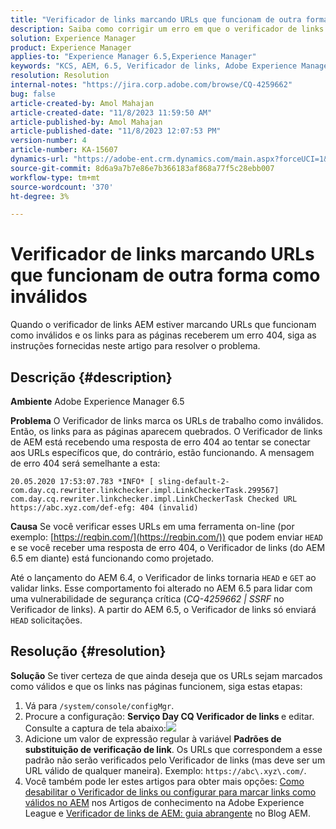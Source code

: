```yaml
---
title: "Verificador de links marcando URLs que funcionam de outra forma como inválidos"
description: Saiba como corrigir um erro em que o verificador de links está marcando URLs como inválidos no Adobe Experience Manager.
solution: Experience Manager
product: Experience Manager
applies-to: "Experience Manager 6.5,Experience Manager"
keywords: "KCS, AEM, 6.5, Verificador de links, Adobe Experience Manager, URL, marcação, inválido"
resolution: Resolution
internal-notes: "https://jira.corp.adobe.com/browse/CQ-4259662"
bug: false
article-created-by: Amol Mahajan
article-created-date: "11/8/2023 11:59:50 AM"
article-published-by: Amol Mahajan
article-published-date: "11/8/2023 12:07:53 PM"
version-number: 4
article-number: KA-15607
dynamics-url: "https://adobe-ent.crm.dynamics.com/main.aspx?forceUCI=1&pagetype=entityrecord&etn=knowledgearticle&id=df5a494e-2e7e-ee11-8179-6045bd006704"
source-git-commit: 8d6a9a7b7e86e7b366183af868a77f5c28ebb007
workflow-type: tm+mt
source-wordcount: '370'
ht-degree: 3%

---
```


# Verificador de links marcando URLs que funcionam de outra forma como inválidos


Quando o verificador de links AEM estiver marcando URLs que funcionam como inválidos e os links para as páginas receberem um erro 404, siga as instruções fornecidas neste artigo para resolver o problema.

## Descrição {#description}


<b>Ambiente</b>
Adobe Experience Manager 6.5

<b>Problema</b>
O Verificador de links marca os URLs de trabalho como inválidos.
Então, os links para as páginas aparecem quebrados.
O Verificador de links de AEM está recebendo uma resposta de erro 404 ao tentar se conectar aos URLs específicos que, do contrário, estão funcionando. A mensagem de erro 404 será semelhante a esta:


```
20.05.2020 17:53:07.783 *INFO* [ sling-default-2-com.day.cq.rewriter.linkchecker.impl.LinkCheckerTask.299567]  com.day.cq.rewriter.linkchecker.impl.LinkCheckerTask Checked URL https://abc.xyz.com/def-efg: 404 (invalid)
```




<b>Causa</b>
Se você verificar esses URLs em uma ferramenta on-line (por exemplo: [https://reqbin.com/](https://reqbin.com/)) que podem enviar `HEAD` e se você receber uma resposta de erro 404, o Verificador de links (do AEM 6.5 em diante) está funcionando como projetado.

Até o lançamento do AEM 6.4, o Verificador de links tornaria `HEAD` e `GET` ao validar links.
Esse comportamento foi alterado no AEM 6.5 para lidar com uma vulnerabilidade de segurança crítica (*CQ-4259662 | SSRF* no Verificador de links).
A partir do AEM 6.5, o Verificador de links só enviará `HEAD` solicitações.


## Resolução {#resolution}


<b>Solução</b>
Se tiver certeza de que ainda deseja que os URLs sejam marcados como válidos e que os links nas páginas funcionem, siga estas etapas:

1. Vá para `/system/console/configMgr`.
2. Procure a configuração: <b>Serviço Day CQ Verificador de links </b>e editar. Consulte a captura de tela abaixo:![](https://adobe.sharepoint.com/sites/D365EntAttachments/knowledgearticle/AEM%206-5%20-%20Link%20Checker%20marking%20otherwise%20working%20URLs%20as%20invalid_33E795C65D9EEA11A812000D3A3038A2/LinkChecker_AEM65_image.jpg)
3. Adicione um valor de expressão regular à variável <b>Padrões de substituição de verificação de link</b>. Os URLs que correspondem a esse padrão não serão verificados pelo Verificador de links (mas deve ser um URL válido de qualquer maneira). Exemplo: `https://abc\.xyz\.com/`.
4. Você também pode ler estes artigos para obter mais opções: [Como desabilitar o Verificador de links ou configurar para marcar links como válidos no AEM](https://experienceleague.adobe.com/docs/experience-cloud-kcs/kbarticles/KA-16563.html?lang=pt-BR) nos Artigos de conhecimento na Adobe Experience League e [Verificador de links de AEM: guia abrangente](https://experienceleaguecommunities.adobe.com/t5/adobe-experience-manager-blogs/aem-link-checker-comprehensive-guide/ba-p/290779) no Blog AEM.



